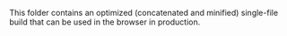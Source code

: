 This folder contains an optimized (concatenated and minified) single-file build that can be used in the browser in production.
